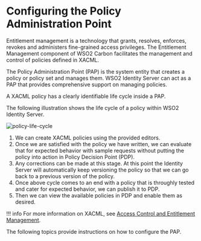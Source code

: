 # Configuring the Policy Administration Point

Entitlement management is a technology that grants, resolves, enforces, 
revokes and administers fine-grained access privileges. The Entitlement Management 
component of WSO2 Carbon facilitates the management and control of policies 
defined in XACML.

The Policy Administration Point (PAP) is the system entity that creates
a policy or policy set and manages them. WSO2 Identity Server can act as
a PAP that provides comprehensive support on managing policies.

A XACML policy has a clearly identifiable life cycle inside a PAP.

The following illustration shows the life cycle of a policy within WSO2
Identity Server.

![policy-life-cycle](../../assets/img/tutorials/policy-life-cycle.png)

1.  We can create XACML policies using the provided editors.
2.  Once we are satisfied with the policy we have written, we can
    evaluate that for expected behavior with sample requests without
    putting the policy into action in Policy Decision Point (PDP).
3.  Any corrections can be made at this stage. At this point the
    Identity Server will automatically keep versioning the policy so
    that we can go back to a previous version of the policy.
4.  Once above cycle comes to an end with a policy that is throughly
    tested and cater for expected behavior, we can publish it to PDP.
5.  Then we can view the available policies in PDP and enable them as
    desired.

!!! info
	For more information on XACML, see [Access Control and Entitlement
	Management](../../get-started/access-control-and-entitlement-management).

The following topics provide instructions on how to configure the PAP.